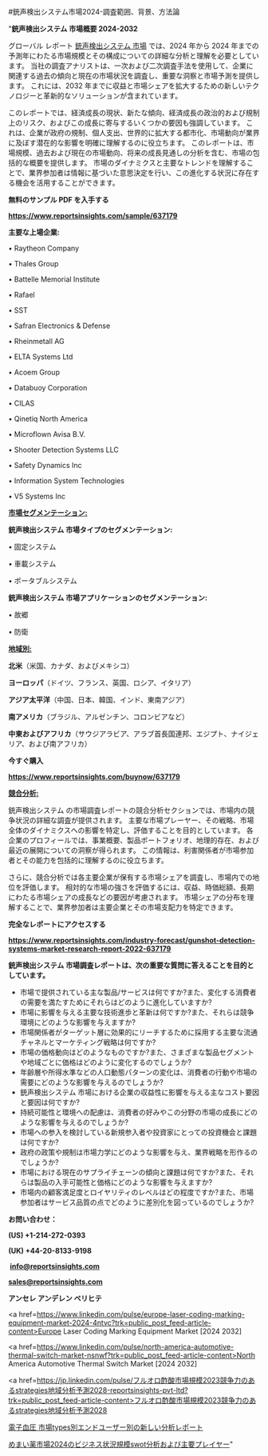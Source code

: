 #銃声検出システム市場2024-調査範囲、背景、方法論

"<strong>銃声検出システム 市場概要 2024-2032</strong>

グローバル レポート <a href=https://www.reportsinsights.com/sample/637179>銃声検出システム 市場</a> では、2024 年から 2024 年までの予測年にわたる市場規模とその構成についての詳細な分析と理解を必要としています。 当社の調査アナリストは、一次および二次調査手法を使用して、企業に関連する過去の傾向と現在の市場状況を調査し、重要な洞察と市場予測を提供します。 これには、2032 年までに収益と市場シェアを拡大​​するための新しいテクノロジーと革新的なソリューションが含まれています。

このレポートでは、経済成長の現状、新たな傾向、経済成長の政治的および規制上のリスク、およびこの成長に寄与するいくつかの要因も強調しています。 これは、企業が政府の規制、個人支出、世界的に拡大する都市化、市場動向が業界に及ぼす潜在的な影響を明確に理解するのに役立ちます。 このレポートは、市場規模、過去および現在の市場動向、将来の成長見通しの分析を含む、市場の包括的な概要を提供します。 市場のダイナミクスと主要なトレンドを理解することで、業界参加者は情報に基づいた意思決定を行い、この進化する状況に存在する機会を活用することができます。

<strong><b>無料のサンプル PDF を入手する</b></strong>

<a href=https://www.reportsinsights.com/sample/637179><strong><u>https://www.reportsinsights.com/sample/637179</u></strong></a>

<strong>主要な上場企業:</strong>

• Raytheon Company

• Thales Group

• Battelle Memorial Institute

• Rafael

• SST

• Safran Electronics & Defense

• Rheinmetall AG

• ELTA Systems Ltd

• Acoem Group

• Databuoy Corporation

• CILAS

• Qinetiq North America

• Microflown Avisa B.V.

• Shooter Detection Systems LLC

• Safety Dynamics Inc

• Information System Technologies

• V5 Systems Inc

<strong><u>市場セグメンテーション</u></strong><strong><u>:</u></strong>

<strong>銃声検出システム 市場タイプのセグメンテーション:</strong>

• 固定システム

• 車載システム

• ポータブルシステム

<strong>銃声検出システム 市場アプリケーションのセグメンテーション:</strong>

• 故郷

• 防衛

<strong><u>地域別</u></strong><strong><u>:</u></strong>

<strong>北米</strong>（米国、カナダ、およびメキシコ）

<strong>ヨーロッパ</strong>（ドイツ、フランス、英国、ロシア、イタリア）

<strong>アジア太平洋</strong>（中国、日本、韓国、インド、東南アジア）

<strong>南アメリカ</strong>（ブラジル、アルゼンチン、コロンビアなど）

<strong>中東およびアフリカ</strong>（サウジアラビア、アラブ首長国連邦、エジプト、ナイジェリア、および南アフリカ）

<strong>今すぐ購入</strong>

<a href=https://www.reportsinsights.com/buynow/637179><strong><u>https://www.reportsinsights.com/buynow/637179</u></strong></a>

<strong><u>競合分析:</u></strong>

銃声検出システム の市場調査レポートの競合分析セクションでは、市場内の競争状況の詳細な調査が提供されます。 主要な市場プレーヤー、その戦略、市場全体のダイナミクスへの影響を特定し、評価することを目的としています。 各企業のプロフィールでは、事業概要、製品ポートフォリオ、地理的存在、および最近の展開についての洞察が得られます。 この情報は、利害関係者が市場参加者とその能力を包括的に理解するのに役立ちます。

さらに、競合分析では各主要企業が保有する市場シェアを調査し、市場内での地位を評価します。 相対的な市場の強さを評価するには、収益、時価総額、長期にわたる市場シェアの成長などの要因が考慮されます。 市場シェアの分布を理解することで、業界参加者は主要企業とその市場支配力を特定できます。

<strong>完全なレポートにアクセスする</strong>

<a href=https://www.reportsinsights.com/industry-forecast/gunshot-detection-systems-market-research-report-2022-637179><strong><u><b>https://www.reportsinsights.com/industry-forecast/gunshot-detection-systems-market-research-report-2022-637179</b></u></strong></a>

<strong><b>銃声検出システム 市場調査レポートは、次の重要な質問に答えることを目的としています。</b></strong>
<ul>
  <li>市場で提供されている主な製品/サービスは何ですか?また、変化する消費者の需要を満たすためにそれらはどのように進化していますか?</li>
  <li>市場に影響を与える主要な技術進歩と革新は何ですか?また、それらは競争環境にどのような影響を与えますか?</li>
  <li>市場関係者がターゲット層に効果的にリーチするために採用する主要な流通チャネルとマーケティング戦略は何ですか?</li>
  <li>市場の価格動向はどのようなものですか?また、さまざまな製品セグメントや地域ごとに価格はどのように変化するのでしょうか?</li>
  <li>年齢層や所得水準などの人口動態パターンの変化は、消費者の行動や市場の需要にどのような影響を与えるのでしょうか?</li>
  <li>銃声検出システム 市場における企業の収益性に影響を与える主なコスト要因と要因は何ですか?</li>
  <li>持続可能性と環境への配慮は、消費者の好みやこの分野の市場の成長にどのような影響を与えるのでしょうか?</li>
  <li>市場への参入を検討している新規参入者や投資家にとっての投資機会と課題は何ですか?</li>
  <li>政府の政策や規制は市場力学にどのような影響を与え、業界戦略を形作るのでしょうか?</li>
  <li>市場における現在のサプライチェーンの傾向と課題は何ですか?また、それらは製品の入手可能性と価格にどのような影響を与えますか?</li>
  <li>市場内の顧客満足度とロイヤリティのレベルはどの程度ですか?また、市場参加者はサービス品質の点でどのように差別化を図っているのでしょうか?</li>
</ul>
<strong>お問い合わせ：</strong>

<strong>(US) +1-214-272-0393</strong>

<strong>(UK) +44-20-8133-9198</strong>

<strong> </strong><a href=info@reportsinsights.com><strong><u>info@reportsinsights.com</u></strong></a>

<a href=sales@reportsinsights.com><strong><u>sales@reportsinsights.com</u></strong></a>

<strong>アンセレ アンデレン ベリヒテ</strong>

<a href=https://www.linkedin.com/pulse/europe-laser-coding-marking-equipment-market-2024-4ntvc?trk=public_post_feed-article-content>Europe Laser Coding Marking Equipment Market [2024 2032]</a>

<a href=https://www.linkedin.com/pulse/north-america-automotive-thermal-switch-market-nsnwf?trk=public_post_feed-article-content>North America Automotive Thermal Switch Market [2024 2032]</a>

<a href=https://jp.linkedin.com/pulse/フルオロ酢酸市場規模2023競争力のあるstrategies地域分析予測2028-reportsinsights-pvt-ltd?trk=public_post_feed-article-content>フルオロ酢酸市場規模2023競争力のあるstrategies地域分析予測2028</a>

<a href=https://www.linkedin.com/pulse/電子血圧-市場types別エンドユーザー別の新しい分析レポート-infopulse-daily-360/>電子血圧 市場types別エンドユーザー別の新しい分析レポート</a>

<a href=https://www.linkedin.com/pulse/めまい薬市場2024のビジネス状況規模swot分析および主要プレイヤー-reportsinsights-pvt-ltd-guvwe/>めまい薬市場2024のビジネス状況規模swot分析および主要プレイヤー</a>"
